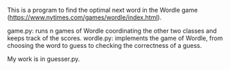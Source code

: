 This is a program to find the optimal next word in the Wordle game (https://www.nytimes.com/games/wordle/index.html).

game.py: runs n games of Wordle coordinating the other two classes and keeps track of the scores.
wordle.py: implements the game of Wordle, from choosing the word to guess to checking the correctness of a guess.

My work is in guesser.py.
